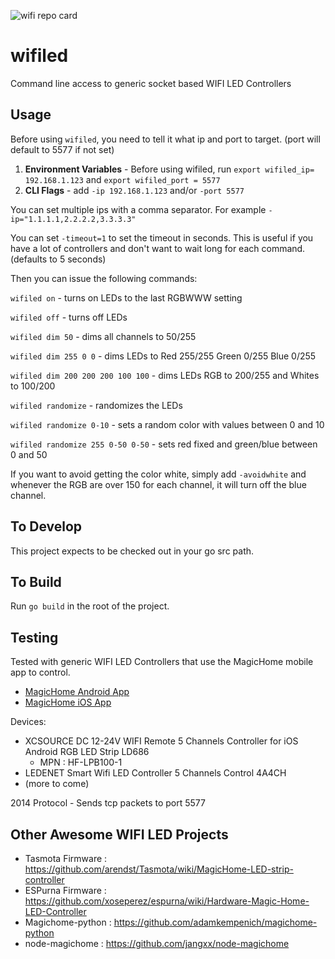 ![wifi repo card](https://repository-images.githubusercontent.com/216307285/cb49d895-cf7f-4a0b-aaaf-ac92e8b0c12f)

# wifiled
Command line access to generic socket based WIFI LED Controllers

## Usage
Before using `wifiled`, you need to tell it what ip and port to target.
(port will default to 5577 if not set)

1. **Environment Variables** - Before using wifiled, run `export wifiled_ip= 192.168.1.123` and `export wifiled_port = 5577`
2. **CLI Flags** - add `-ip 192.168.1.123` and/or `-port 5577`

You can set multiple ips with a comma separator.  For example `-ip="1.1.1.1,2.2.2.2,3.3.3.3"`

You can set `-timeout=1` to set the timeout in seconds.  This is useful if you have a lot of controllers and don't want to wait long for each command. (defaults to 5 seconds)

Then you can issue the following commands:

`wifiled on` - turns on LEDs to the last RGBWWW setting

`wifiled off` - turns off LEDs

`wifiled dim 50` - dims all channels to 50/255

`wifiled dim 255 0 0` - dims LEDs to Red 255/255 Green 0/255 Blue 0/255

`wifiled dim 200 200 200 100 100` - dims LEDs RGB to 200/255 and Whites to 100/200

`wifiled randomize` - randomizes the LEDs

`wifiled randomize 0-10` - sets a random color with values between 0 and 10

`wifiled randomize 255 0-50 0-50` - sets red fixed and green/blue between 0 and 50

If you want to avoid getting the color white, simply add `-avoidwhite` and whenever the RGB are over 150 for each channel, it will turn off the blue channel.

## To Develop
This project expects to be checked out in your go src path.


## To Build
Run `go build` in the root of the project. 

## Testing
Tested with generic WIFI LED Controllers that use the MagicHome mobile app to control.
 - [MagicHome Android App](https://play.google.com/store/apps/details?id=com.zengge.wifi&hl=en_US)
 - [MagicHome iOS App](https://apps.apple.com/us/app/magic-home-pro/id1187808229)

Devices:
- XCSOURCE DC 12-24V WIFI Remote 5 Channels Controller for iOS Android RGB LED Strip LD686
    - MPN : HF-LPB100-1
- LEDENET Smart Wifi LED Controller 5 Channels Control 4A4CH
- (more to come)

2014 Protocol - Sends tcp packets to port 5577


## Other Awesome WIFI LED Projects
- Tasmota Firmware : https://github.com/arendst/Tasmota/wiki/MagicHome-LED-strip-controller
- ESPurna Firmware : https://github.com/xoseperez/espurna/wiki/Hardware-Magic-Home-LED-Controller
- Magichome-python : https://github.com/adamkempenich/magichome-python
- node-magichome : https://github.com/jangxx/node-magichome
